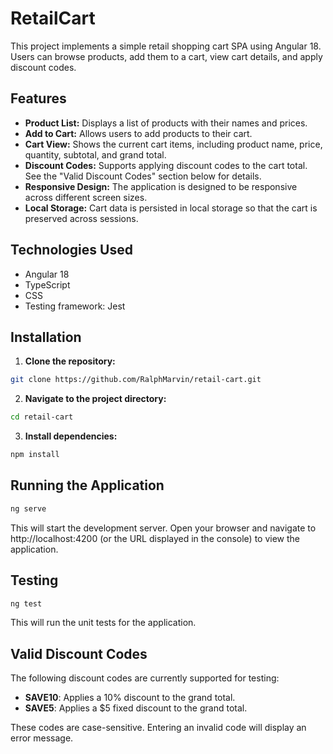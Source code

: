 # RetailCart

This project implements a simple retail shopping cart SPA using Angular 18.  Users can browse products, add them to a cart, view cart details, and apply discount codes.

## Features

* **Product List:** Displays a list of products with their names and prices.
* **Add to Cart:** Allows users to add products to their cart.
* **Cart View:** Shows the current cart items, including product name, price, quantity, subtotal, and grand total.
* **Discount Codes:** Supports applying discount codes to the cart total.  See the "Valid Discount Codes" section below for details.
* **Responsive Design:** The application is designed to be responsive across different screen sizes.
* **Local Storage:** Cart data is persisted in local storage so that the cart is preserved across sessions.

## Technologies Used

* Angular 18
* TypeScript
* CSS
* Testing framework: Jest

## Installation

1. **Clone the repository:**

```bash
git clone https://github.com/RalphMarvin/retail-cart.git
```

2. **Navigate to the project directory:**

```bash
cd retail-cart
```

3. **Install dependencies:**
```bash
npm install
```

## Running the Application

```bash
ng serve
```

This will start the development server. Open your browser and navigate to http://localhost:4200 (or the URL displayed in the console) to view the application.

## Testing
```bash
ng test
```

This will run the unit tests for the application.

## Valid Discount Codes

The following discount codes are currently supported for testing:

* **SAVE10**: Applies a 10% discount to the grand total.
* **SAVE5**: Applies a $5 fixed discount to the grand total.

These codes are case-sensitive.  Entering an invalid code will display an error message.
